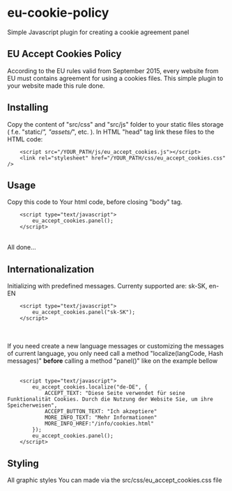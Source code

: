 # eu-cookie-policy
Simple Javascript plugin for creating a cookie agreement panel

## EU Accept Cookies Policy
According to the EU rules valid from September 2015, every website from EU must contains agreement for using a cookies files.
This simple plugin to your website made this rule done.

## Installing
Copy the content of "src/css" and "src/js" folder to your static files storage ( f.e. "static/*", "assets/*", etc. ).
In HTML "head" tag link these files to the HTML code:<br />
```
	<script src="/YOUR_PATH/js/eu_accept_cookies.js"></script>
	<link rel="stylesheet" href="/YOUR_PATH/css/eu_accept_cookies.css" />
```

## Usage
Copy this code to Your html code, before closing "body" tag.<br />
```
	<script type="text/javascript">
		eu_accept_cookies.panel();
	</script>
```
<br />
All done...

## Internationalization
Initializing with predefined messages. Currenty supported are: sk-SK, en-EN<br />
```
	<script type="text/javascript">
		eu_accept_cookies.panel("sk-SK");
	</script>
```
<br /><br />
If you need create a new language messages or customizing the messages of current language, you only need call a method "localize(langCode, Hash messages)" <strong>before</strong> calling a method "panel()" like on the example bellow<br /><br />
```
	<script type="text/javascript">
		eu_accept_cookies.localize("de-DE", {
			ACCEPT_TEXT: "Diese Seite verwendet für seine Funktionalität Cookies. Durch die Nutzung der Website Sie, um ihre Speicherweisen",
			ACCEPT_BUTTON_TEXT: "Ich akzeptiere"
			MORE_INFO_TEXT: "Mehr Informationen"
			MORE_INFO_HREF:"/info/cookies.html"
		});
		eu_accept_cookies.panel();
	</script>
```
## Styling
All graphic styles You can made via the src/css/eu_accept_cookies.css file
